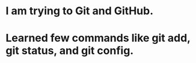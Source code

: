 # I am trying to Git and GitHub.

# Learned few commands like git add, git status, and git config.  